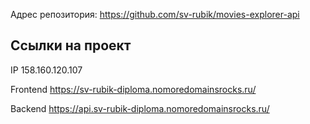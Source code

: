 Адрес репозитория: https://github.com/sv-rubik/movies-explorer-api

## Ссылки на проект
IP 158.160.120.107

Frontend https://sv-rubik-diploma.nomoredomainsrocks.ru/

Backend https://api.sv-rubik-diploma.nomoredomainsrocks.ru/
